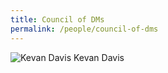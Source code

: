 ```yaml
---
title: Council of DMs
permalink: /people/council-of-dms
---
```

![Kevan Davis](https://ca.slack-edge.com/E017D49VC3F-W018PTKG2BE-4eaaf93c987e-512)
Kevan Davis